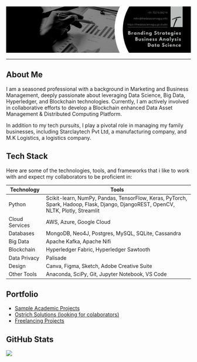 <p align="center"><a href="https://github.com/Mihir-Ai-lab/The_Data_Science_Guy"><img src="https://github.com/Mihir-Ai-lab/The_Data_Science_Guy/blob/main/Images/Social%20Media%20Header.png"></a></p>

---

## About Me

I am a seasoned professional with a background in Marketing and Business Management, deeply passionate about leveraging Data Science, Big Data, Hyperledger, and Blockchain technologies. Currently, I am actively involved in collaborative efforts to develop a Blockchain enhanced Data Asset Management & Distributed Computing Platform.

In addition to my tech pursuits, I play a pivotal role in managing my family businesses, including Starclaytech Pvt Ltd, a manufacturing company, and M.K Logistics, a logistics company.

## Tech Stack

Here are some of the technologies, tools, and frameworks that i like to work with and expect my collaborators to be proficient in:

| Technology | Tools |
| --- | --- |
| Python | Scikit-learn, NumPy, Pandas, TensorFlow, Keras, PyTorch, Spark, Hadoop, Flask, Django, DjangoREST, OpenCV, NLTK, Plotly, Streamlit |
| Cloud Services | AWS, Azure, Google Cloud |
| Databases | MongoDB, Neo4J, Postgres, MySQL, SQLite, Cassandra |
| Big Data | Apache Kafka, Apache Nifi |
| Blockchain | Hyperledger Fabric, Hyperledger Sawtooth |
| Data Privacy | Palisade |
| Design | Canva, Figma, Sketch, Adobe Creative Suite |
| Other Tools | Anaconda, SciPy, Git, Jupyter Notebook, VS Code |

## Portfolio

- [Sample Academic Projects](https://github.com/Mihir-Ai-lab/Academic-Projects/tree/main "Sample Projects with Insaid")
- [Ostrich Solutions (looking for colaborators)](https://github.com/Mihir-Ai-lab/Ostrich_solutions/tree/main "Ostrich Solutions")
- [Freelancing Projects](https://github.com/Mihir-Ai-lab/The_Data_Science_Guy "Freelancing Projects")

## GitHub Stats 

![](https://github-profile-trophy.vercel.app/?username=Mihir-Ai-lab&theme=flat&no-frame=true&row=1&column=6&margin-w=5&margin-h=5&count_private=true&bgColor=#f5f5f5&title=Followers,Stars,Repositories,Commit,MultiLanguage)












